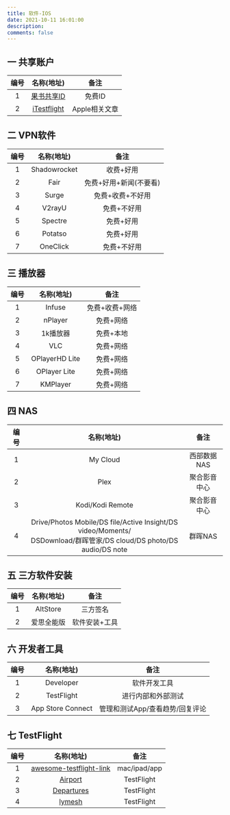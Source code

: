 ```yaml
---
title: 软件-IOS
date: 2021-10-11 16:01:00
description: 
comments: false
---
```


## 一 共享账户

| 编号 |               名称(地址)               |     备注      |
| :--: | :------------------------------------: | :-----------: |
|  1   |   [果书共享ID](https://idshare.top/)   |    免费ID     |
|  2   | [iTestflight](https://itestfight.com/) | Apple相关文章 |

## 二 VPN软件

| 编号 |  名称(地址)  |          备注          |
| :--: | :----------: | :--------------------: |
|  1   | Shadowrocket |       收费+好用        |
|  2   |     Fair     | 免费+好用+新闻(不要看) |
|  3   |    Surge     |    免费+收费+不好用    |
|  4   |    V2rayU    |      免费+不好用       |
|  5   |   Spectre    |       免费+好用        |
|  6   |   Potatso    |       免费+好用        |
|  7   |   OneClick   |      免费+不好用       |

## 三 播放器

| 编号 |   名称(地址)   |      备注      |
| :--: | :------------: | :------------: |
|  1   |     Infuse     | 免费+收费+网络 |
|  2   |    nPlayer     |   免费+网络    |
|  3   |    1k播放器    |   免费+本地    |
|  4   |      VLC       |   免费+网络    |
|  5   | OPlayerHD Lite |   免费+网络    |
|  6   |  OPlayer Lite  |   免费+网络    |
|  7   |    KMPlayer    |   免费+网络    |

## 四 NAS

| 编号 |                          名称(地址)                          |     备注     |
| :--: | :----------------------------------------------------------: | :----------: |
|  1   |                           My Cloud                           | 西部数据NAS  |
|  2   |                             Plex                             | 聚合影音中心 |
|  3   |                       Kodi/Kodi Remote                       | 聚合影音中心 |
|  4   | Drive/Photos Mobile/DS file/Active Insight/DS video/Moments/<br/>DSDownload/群晖管家/DS cloud/DS photo/DS audio/DS note |   群晖NAS    |

## 五 三方软件安装

| 编号 | 名称(地址) |     备注      |
| :--: | :--------: | :-----------: |
|  1   |  AltStore  |   三方签名    |
|  2   | 爱思全能版 | 软件安装+工具 |

## 六 开发者工具

| 编号 |    名称(地址)     |              备注               |
| :--: | :---------------: | :-----------------------------: |
|  1   |     Developer     |          软件开发工具           |
|  2   |    TestFlight     |       进行内部和外部测试        |
|  3   | App Store Connect | 管理和测试App/查看趋势/回复评论 |

## 七 TestFlight

| 编号 |                          名称(地址)                          |     备注     |
| :--: | :----------------------------------------------------------: | :----------: |
|  1   | [awesome-testflight-link](https://github.com/pluwen/awesome-testflight-link) | mac/ipad/app |
|  2   |          [Airport](https://app.airport.community/)           |  TestFlight  |
|  3   |             [Departures](https://departures.to/)             |  TestFlight  |
|  4   | [lymesh](https://lymesh.github.io/testflight/cn/index.html)  |  TestFlight  |


